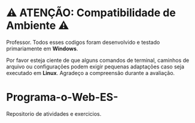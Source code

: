 # ⚠️ ATENÇÃO: Compatibilidade de Ambiente ⚠️
Professor.
Todos esses codigos foram desenvolvido e testado primariamente em **Windows**.

Por favor esteja ciente de que alguns comandos de terminal, caminhos de arquivo ou configurações podem exigir pequenas adaptações caso seja executado em **Linux**.
Agradeço a compreensão durante a avaliação.
# Programa-o-Web-ES-

Repositorio de atividades e exercicios.


